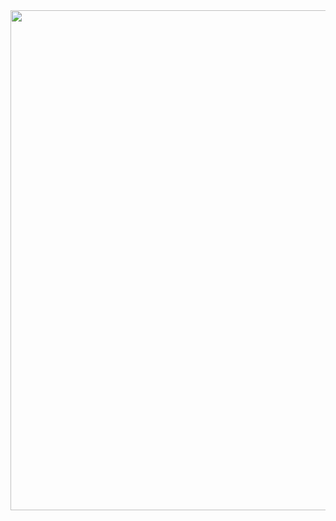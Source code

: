 <div align="center">
  <img src="https://user-images.githubusercontent.com/18473439/144753524-29301295-c878-42e0-9266-6af88ce85e64.gif" width="800">
</div>

